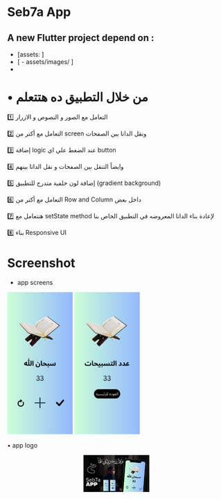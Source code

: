 # Seb7a App

## A new Flutter project depend on : 
- [assets: ]
- [   - assets/images/ ]
- 
# •  من خلال التطبيق ده هتتعلم 

1️⃣ التعامل مع الصور و النصوص و الازرار 

2️⃣ التعامل مع أكتر من screen ونقل الداتا بين الصفحات

3️⃣ إضافة logic عند الضغط علي اي button

4️⃣ وايضاً التنقل بين  الصفحات و نقل الداتا بينهم 

5️⃣  إضافة لون خلفية متدرج للتطبيق (gradient background)

6️⃣ التعامل مع أكتر من Row and Column داخل بعض 

7️⃣ هنتعامل مع setState method لإعادة بناء الداتا المعروضه في التطبيق الخاص بنا

8️⃣ بناء Responsive UI

# Screenshot

-  app screens
<div>
<p align="left">
<img src='https://github.com/Ahmedelsapagh10/seb7a/blob/master/screenshot/2.png' width="30%"/>
<img src='https://github.com/Ahmedelsapagh10/seb7a/blob/master/screenshot/3.png' width="30%"/>

</p>
•  app logo
<p align="center">
<img src='https://github.com/Ahmedelsapagh10/seb7a/blob/master/screenshot/1.png' width="30%"/>
</p>
</div>
